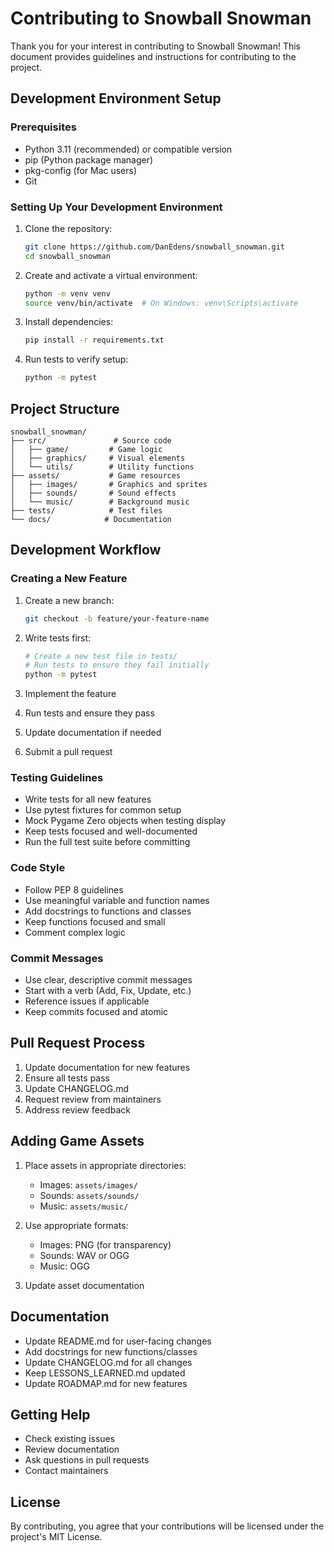 # Contributing to Snowball Snowman

Thank you for your interest in contributing to Snowball Snowman! This document provides guidelines and instructions for contributing to the project.

## Development Environment Setup

### Prerequisites
- Python 3.11 (recommended) or compatible version
- pip (Python package manager)
- pkg-config (for Mac users)
- Git

### Setting Up Your Development Environment
1. Clone the repository:
   ```bash
   git clone https://github.com/DanEdens/snowball_snowman.git
   cd snowball_snowman
   ```

2. Create and activate a virtual environment:
   ```bash
   python -m venv venv
   source venv/bin/activate  # On Windows: venv\Scripts\activate
   ```

3. Install dependencies:
   ```bash
   pip install -r requirements.txt
   ```

4. Run tests to verify setup:
   ```bash
   python -m pytest
   ```

## Project Structure
```
snowball_snowman/
├── src/               # Source code
│   ├── game/         # Game logic
│   ├── graphics/     # Visual elements
│   └── utils/        # Utility functions
├── assets/           # Game resources
│   ├── images/       # Graphics and sprites
│   ├── sounds/       # Sound effects
│   └── music/        # Background music
├── tests/            # Test files
└── docs/            # Documentation
```

## Development Workflow

### Creating a New Feature
1. Create a new branch:
   ```bash
   git checkout -b feature/your-feature-name
   ```

2. Write tests first:
   ```bash
   # Create a new test file in tests/
   # Run tests to ensure they fail initially
   python -m pytest
   ```

3. Implement the feature
4. Run tests and ensure they pass
5. Update documentation if needed
6. Submit a pull request

### Testing Guidelines
- Write tests for all new features
- Use pytest fixtures for common setup
- Mock Pygame Zero objects when testing display
- Keep tests focused and well-documented
- Run the full test suite before committing

### Code Style
- Follow PEP 8 guidelines
- Use meaningful variable and function names
- Add docstrings to functions and classes
- Keep functions focused and small
- Comment complex logic

### Commit Messages
- Use clear, descriptive commit messages
- Start with a verb (Add, Fix, Update, etc.)
- Reference issues if applicable
- Keep commits focused and atomic

## Pull Request Process
1. Update documentation for new features
2. Ensure all tests pass
3. Update CHANGELOG.md
4. Request review from maintainers
5. Address review feedback

## Adding Game Assets
1. Place assets in appropriate directories:
   - Images: `assets/images/`
   - Sounds: `assets/sounds/`
   - Music: `assets/music/`

2. Use appropriate formats:
   - Images: PNG (for transparency)
   - Sounds: WAV or OGG
   - Music: OGG

3. Update asset documentation

## Documentation
- Update README.md for user-facing changes
- Add docstrings for new functions/classes
- Update CHANGELOG.md for all changes
- Keep LESSONS_LEARNED.md updated
- Update ROADMAP.md for new features

## Getting Help
- Check existing issues
- Review documentation
- Ask questions in pull requests
- Contact maintainers

## License
By contributing, you agree that your contributions will be licensed under the project's MIT License.
